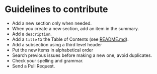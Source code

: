 # Guidelines to contribute

- Add a new section only when needed.
- When you create a new section, add an item in the summary.
- Add a `description`.
- Add a `title` to the Table of Contents (see [README.md](https://github.com/vue-a11y/awesome-a11y-vue/blob/master/README.md)).
- Add a subsection using a third level header
- Put the new items in alphabetical order
- Search previous issues before making a new one, avoid duplicates.
- Check your spelling and grammar.
- Send a Pull Request.